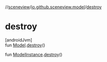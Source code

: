 //[sceneview](../../index.md)/[io.github.sceneview.model](index.md)/[destroy](destroy.md)

# destroy

[androidJvm]\
fun [Model](index.md#1227607086%2FClasslikes%2F-1571379623).[destroy](destroy.md)()

fun [ModelInstance](index.md#1724271641%2FClasslikes%2F-1571379623).[destroy](destroy.md)()
